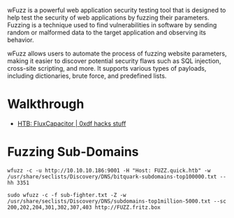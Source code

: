 wFuzz is a powerful web application security testing tool that is designed to help test the security of web applications by fuzzing their parameters. Fuzzing is a technique used to find vulnerabilities in software by sending random or malformed data to the target application and observing its behavior.

wFuzz allows users to automate the process of fuzzing website parameters, making it easier to discover potential security flaws such as SQL injection, cross-site scripting, and more. It supports various types of payloads, including dictionaries, brute force, and predefined lists.

# Walkthrough

* [HTB: FluxCapacitor | 0xdf hacks stuff](https://0xdf.gitlab.io/2018/05/12/htb-fluxcapacitor.html)


# Fuzzing Sub-Domains

```
wfuzz -c -u http://10.10.10.186:9001 -H "Host: FUZZ.quick.htb" -w /usr/share/seclists/Discovery/DNS/bitquark-subdomains-top100000.txt --hh 3351
```

```
sudo wfuzz -c -f sub-fighter.txt -Z -w /usr/share/seclists/Discovery/DNS/subdomains-top1million-5000.txt --sc 200,202,204,301,302,307,403 http://FUZZ.fritz.box
```